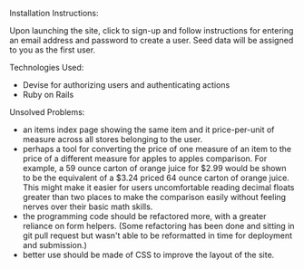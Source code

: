 Installation Instructions:

Upon launching the site, click to sign-up and follow instructions for entering an email address and password to create a user. Seed data will be assigned to you as the first user.

Technologies Used:
- Devise for authorizing users and authenticating actions
- Ruby on Rails

Unsolved Problems:
- an items index page showing the same item and it price-per-unit of measure across all stores belonging to the user.
- perhaps a tool for converting the price of one measure of an item to the price of a different measure for apples to apples comparison. For example, a 59 ounce carton of orange juice for $2.99 would be shown to be the equivalent of a $3.24 priced 64 ounce carton of orange juice. This might make it easier for users uncomfortable reading decimal floats greater than two places to make the comparison easily without feeling nerves over their basic math skills.
- the programming code should be refactored more, with a greater reliance on form helpers. (Some refactoring has been done and sitting in git pull request but wasn't able to be reformatted in time for deployment and submission.)
- better use should be made of CSS to improve the layout of the site.
